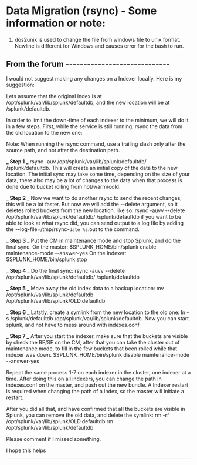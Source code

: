 # Data Migration (rsync) - Some information or note:

1. dos2unix is used to change the file from windows file to unix format. Newline is different for Windows and causes error for the bash to run.

## From the forum -----------------------------

I would not suggest making any changes on a Indexer locally. Here is my suggestion:

Lets assume that the original Index is at /opt/splunk/var/lib/splunk/defaultdb, and the new location will be at /splunk/defaultdb.

In order to limit the down-time of each indexer to the minimum, we will do it in a few steps. First, while the service is still running, rsync the data from the old location to the new one:

Note: When running the rsync command, use a trailing slash only after the source path, and not after the destination path.

**_ Step 1 _**
rsync -auv /opt/splunk/var/lib/splunk/defaultdb/ /splunk/defaultdb.
This will create an initial copy of the data to the new location. The initial sync may take some time, depending on the size of your data, there also may be a lot of changes to the data when that process is done due to bucket rolling from hot/warm/cold.

**_ Step 2 _**
Now we want to do another rsync to send the recent changes, this will be a lot faster. But now we will add the --delete argument, so it deletes rolled buckets from the new location. like so:
rsync -auvv --delete /opt/splunk/var/lib/splunk/defaultdb/ /splunk/defaultdb
if you want to be able to look at what rsync did, you can send output to a log file by adding the --log-file=/tmp/rsync-`date %s`.out to the command.

**_ Step 3 _**
Put the CM in maintenance mode and stop Splunk, and do the final sync.
On the master:
$SPLUNK_HOME/bin/splunk enable maintenance-mode --answer-yes
On the Indexer:
$SPLUNK_HOME/bin/splunk stop

**_ Step 4 _**
Do the final sync:
rsync -auvv --delete /opt/splunk/var/lib/splunk/defaultdb/ /splunk/defaultdb

**_ Step 5 _**
Move away the old index data to a backup location:
mv /opt/splunk/var/lib/splunk/defaultdb /opt/splunk/var/lib/splunk/OLD.defaultdb

**_ Step 6 _**
Latstly, create a symlink from the new location to the old one:
ln -s /splunk/defaultdb /opt/splunk/var/lib/splunk/defaultdb.
Now you can start splunk, and not have to mess around with indexes.conf

**_ Step 7 _**
After you start the indexer, make sure that the buckets are visible by check the RF/SF on the CM, after that you can take the cluster out of maintenance mode, to fill in the few buckets that been rolled while that indexer was down.
$SPLUNK_HOME/bin/splunk disable maintenance-mode --answer-yes

Repeat the same process 1-7 on each indexer in the cluster, one indexer at a time.
After doing this on all indexers, you can change the path in indexes.conf on the master, and push out the new bundle.
A Indexer restart is required when changing the path of a index, so the master will initiate a restart.

After you did all that, and have confirmed that all the buckets are visible in Splunk, you can remove the old data, and delete the symlink:
rm -rf /opt/splunk/var/lib/splunk/OLD.defaultdb
rm /opt/splunk/var/lib/splunk/defaultdb

Please comment if I missed something.

I hope this helps

---
